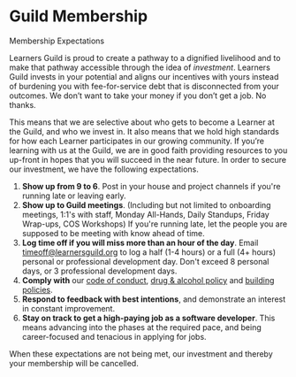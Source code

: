 # Guild Membership

Membership Expectations

Learners Guild is proud to create a pathway to a dignified livelihood and to make that pathway accessible through the idea of _investment_. Learners Guild invests in your potential and aligns our incentives with yours instead of burdening you with fee-for-service debt that is disconnected from your outcomes. We don’t want to take your money if you don’t get a job. No thanks.

This means that we are selective about who gets to become a Learner at the Guild, and who we invest in. It also means that we hold high standards for how each Learner participates in our growing community. If you’re learning with us at the Guild, we are in good faith providing resources to you up-front in hopes that you will succeed in the near future. In order to secure our investment, we have the following expectations.

1. **Show up from 9 to 6**. Post in your house and project channels if you're running late or leaving early.
2. **Show up to Guild meetings**. \(Including but not limited to onboarding meetings, 1:1's with staff, Monday All-Hands, Daily Standups, Friday Wrap-ups, COS Workshops\) If you're running late, let the people you are supposed to be meeting with know ahead of time.
3. **Log time off if you will miss more than an hour of the day**. Email [timeoff@learnersguild.org](mailto:timeoff@learnersguild.org) to log a half \(1-4 hours\) or a full \(4+ hours\) personal or professional development day. Don't exceed 8 personal days, or 3 professional development days.
4. **Comply with** our [code of conduct](/Policies/Code_of_Conduct.md), [drug & alcohol policy](/Policies/Drug_and_Alcohol_Policy.md) and [building policies](/Policies/Oakland_Building.md).
5. **Respond to feedback with best intentions**, and demonstrate an interest in constant improvement.
6. **Stay on track to get a high-paying job as a software developer**. This means advancing into the phases at the required pace, and being career-focused and tenacious in applying for jobs.

When these expectations are not being met, our investment and thereby your membership will be cancelled.

